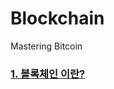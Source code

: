 # Blockchain
Mastering Bitcoin
### [1. 블록체인 이란?](https://github.com/hector-kim/Blockchain/tree/main/CHAPTER%201)
